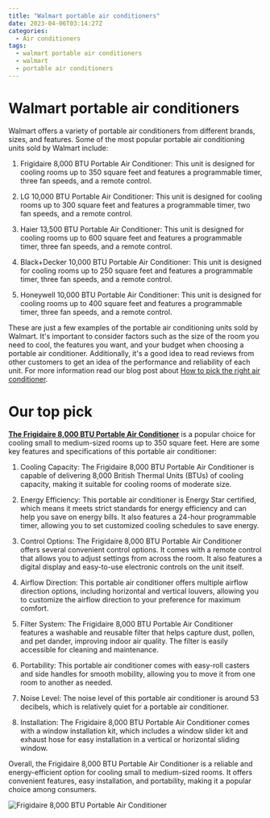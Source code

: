 ```yaml
---
title: "Walmart portable air conditioners"
date: 2023-04-06T03:14:27Z
categories:
  - Air conditioners
tags:
  - walmart portable air conditioners
  - walmart
  - portable air conditioners
---
```


# Walmart portable air conditioners

Walmart offers a variety of portable air conditioners from different brands, sizes, and features. Some of the most popular portable air conditioning units sold by Walmart include:

1. Frigidaire 8,000 BTU Portable Air Conditioner: This unit is designed for cooling rooms up to 350 square feet and features a programmable timer, three fan speeds, and a remote control.

2. LG 10,000 BTU Portable Air Conditioner: This unit is designed for cooling rooms up to 300 square feet and features a programmable timer, two fan speeds, and a remote control.

3. Haier 13,500 BTU Portable Air Conditioner: This unit is designed for cooling rooms up to 600 square feet and features a programmable timer, three fan speeds, and a remote control.

4. Black+Decker 10,000 BTU Portable Air Conditioner: This unit is designed for cooling rooms up to 250 square feet and features a programmable timer, three fan speeds, and a remote control.

5. Honeywell 10,000 BTU Portable Air Conditioner: This unit is designed for cooling rooms up to 400 square feet and features a programmable timer, three fan speeds, and a remote control.

These are just a few examples of the portable air conditioning units sold by Walmart. It's important to consider factors such as the size of the room you need to cool, the features you want, and your budget when choosing a portable air conditioner. Additionally, it's a good idea to read reviews from other customers to get an idea of the performance and reliability of each unit. For more information read our blog post about [How to pick the right air conditioner](http://comparepriceacross.com/post/how_to_pick_the_right_air_conditioner/).


 <script async src="https://pagead2.googlesyndication.com/pagead/js/adsbygoogle.js"></script>
<!-- cpa -->
<ins class="adsbygoogle"
     style="display:block"
     data-ad-client="ca-pub-2843564932689995"
     data-ad-slot="3526097725"
     data-ad-format="auto"
     data-full-width-responsive="true"></ins>
<script>
     (adsbygoogle = window.adsbygoogle || []).push({});
</script>

# Our top pick
[**The Frigidaire 8,000 BTU Portable Air Conditioner**](https://www.walmart.com/search?q=Frigidaire+8%2C000+BTU+Portable+Air+Conditioner) is a popular choice for cooling small to medium-sized rooms up to 350 square feet. Here are some key features and specifications of this portable air conditioner:

1. Cooling Capacity: The Frigidaire 8,000 BTU Portable Air Conditioner is capable of delivering 8,000 British Thermal Units (BTUs) of cooling capacity, making it suitable for cooling rooms of moderate size.

2. Energy Efficiency: This portable air conditioner is Energy Star certified, which means it meets strict standards for energy efficiency and can help you save on energy bills. It also features a 24-hour programmable timer, allowing you to set customized cooling schedules to save energy.

3. Control Options: The Frigidaire 8,000 BTU Portable Air Conditioner offers several convenient control options. It comes with a remote control that allows you to adjust settings from across the room. It also features a digital display and easy-to-use electronic controls on the unit itself.

4. Airflow Direction: This portable air conditioner offers multiple airflow direction options, including horizontal and vertical louvers, allowing you to customize the airflow direction to your preference for maximum comfort.

5. Filter System: The Frigidaire 8,000 BTU Portable Air Conditioner features a washable and reusable filter that helps capture dust, pollen, and pet dander, improving indoor air quality. The filter is easily accessible for cleaning and maintenance.

6. Portability: This portable air conditioner comes with easy-roll casters and side handles for smooth mobility, allowing you to move it from one room to another as needed.

7. Noise Level: The noise level of this portable air conditioner is around 53 decibels, which is relatively quiet for a portable air conditioner.

8. Installation: The Frigidaire 8,000 BTU Portable Air Conditioner comes with a window installation kit, which includes a window slider kit and exhaust hose for easy installation in a vertical or horizontal sliding window.

Overall, the Frigidaire 8,000 BTU Portable Air Conditioner is a reliable and energy-efficient option for cooling small to medium-sized rooms. It offers convenient features, easy installation, and portability, making it a popular choice among consumers.

![Frigidaire 8,000 BTU Portable Air Conditioner](https://pisces.bbystatic.com/image2/BestBuy_US/images/products/6483/6483564_sd.jpg;maxHeight=640;maxWidth=550)

